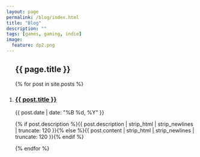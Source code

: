```yaml
---
layout: page
permalink: /blog/index.html
title: "Blog"
description: ""
tags: [games, gaming, indie]
image:
  feature: dp2.png
---
```

<div id='bump'>
	<section class="article archive">
	  <article class="archive-wrap">
		  <ol class="post-list">
			 <lh><h2><span class="bb">{{ page.title }}</span></h2></lh>
			  {% for post in site.posts %}
			  <li>
				<div class="deets" itemscope itemtype="http://schema.org/BlogPosting" itemprop="blogPost">
					<h1><a href="{{ site.url }}{{ post.url }}">{{ post.title }}</a></h1>
					<p class="date"><time datetime="{{ post.date | date_to_xmlschema }}" itemprop="datePublished">{{ post.date | date: "%B %d, %Y" }}</time></p>
					<p class="">{% if post.description %}{{ post.description  | strip_html | strip_newlines | truncate: 120 }}{% else %}{{ post.content | strip_html | strip_newlines | truncate: 120 }}{% endif %}</p>
				</div>
			  </li>
			  {% endfor %}
		  </ol>
	  </article>
	</section>
</div>
